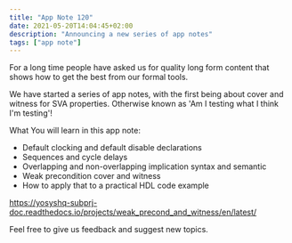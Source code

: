 ```yaml
---
title: "App Note 120"
date: 2021-05-20T14:04:45+02:00
description: "Announcing a new series of app notes"
tags: ["app note"]
---
```


For a long time people have asked us for quality long form content that shows how to
get the best from our formal tools.

We have started a series of app notes, with the first being about cover and witness for SVA properties. Otherwise known as 'Am I testing what I think I'm testing'!

What You will learn in this app note:

* Default clocking and default disable declarations
* Sequences and cycle delays
* Overlapping and non-overlapping implication syntax and semantic
* Weak precondition cover and witness
* How to apply that to a practical HDL code example

https://yosyshq-subprj-doc.readthedocs.io/projects/weak_precond_and_witness/en/latest/

Feel free to give us feedback and suggest new topics.
